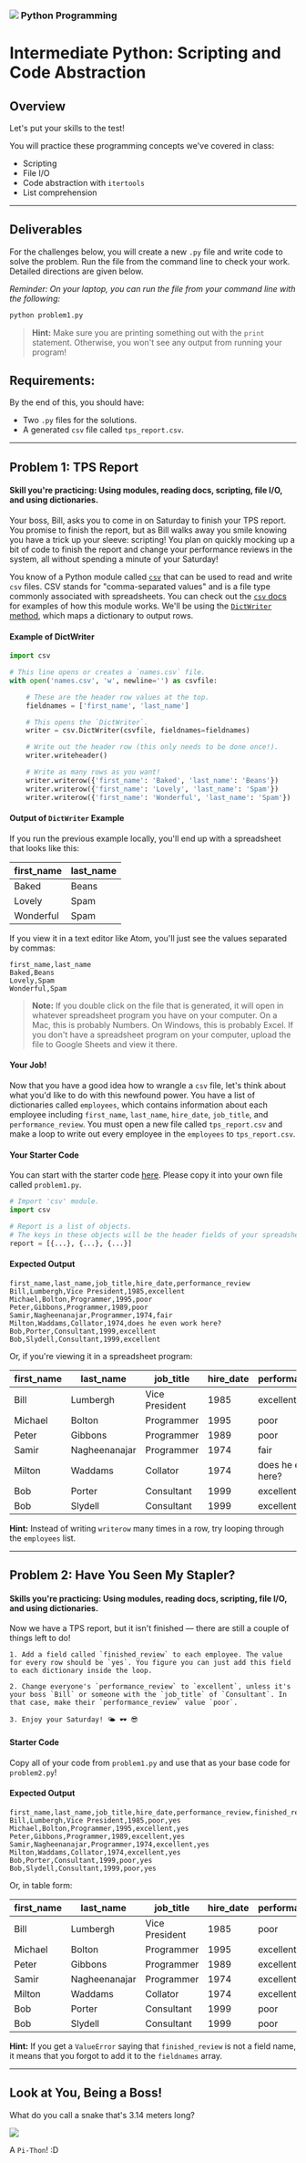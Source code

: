 ### ![](https://ga-dash.s3.amazonaws.com/production/assets/logo-9f88ae6c9c3871690e33280fcf557f33.png) Python Programming

<!---
This assignment was developed by Brandi

Questions? Comments?
1. Log an issue to this repo to alert me of a problem.
2. Suggest an edit yourself by forking this repo, making edits, and submitting a pull request with your changes back to our master branch.
3. Hit me up on Slack at @brandib.
--->

# Intermediate Python: Scripting and Code Abstraction

## Overview

Let's put your skills to the test!

You will practice these programming concepts we've covered in class:
* Scripting
* File I/O
* Code abstraction with `itertools`
* List comprehension

---

## Deliverables

For the challenges below, you will create a new `.py` file and write code to solve the problem. Run the file from the command line to check your work. Detailed directions are given below.

*Reminder: On your laptop, you can run the file from your command line with the following:*

```python
python problem1.py
```

> **Hint:** Make sure you are printing something out with the `print` statement. Otherwise, you won't see any output from running your program!

## Requirements:

By the end of this, you should have:
- Two `.py` files for the solutions.
- A generated `csv` file called `tps_report.csv`.

---

## Problem 1: TPS Report

#### Skill you're practicing: Using modules, reading docs, scripting, file I/O, and using dictionaries.

Your boss, Bill, asks you to come in on Saturday to finish your TPS report. You promise to finish the report, but as Bill walks away you smile knowing you have a trick up your sleeve: scripting! You plan on quickly mocking up a bit of code to finish the report and change your performance reviews in the system, all without spending a minute of your Saturday!

You know of a Python module called [`csv`](https://docs.python.org/3/library/csv.html) that can be used to read and write `csv` files. CSV stands for "comma-separated values" and is a file type commonly associated with spreadsheets. You can check out the [`csv` docs](https://docs.python.org/3/library/csv.html) for examples of how this module works. We'll be using the [`DictWriter` method](https://docs.python.org/3/library/csv.html#csv.DictWriter), which maps a dictionary to output rows.

#### Example of DictWriter

```python
import csv

# This line opens or creates a `names.csv` file.
with open('names.csv', 'w', newline='') as csvfile:

    # These are the header row values at the top.
    fieldnames = ['first_name', 'last_name']

    # This opens the `DictWriter`.
    writer = csv.DictWriter(csvfile, fieldnames=fieldnames)

    # Write out the header row (this only needs to be done once!).
    writer.writeheader()

    # Write as many rows as you want!
    writer.writerow({'first_name': 'Baked', 'last_name': 'Beans'})
    writer.writerow({'first_name': 'Lovely', 'last_name': 'Spam'})
    writer.writerow({'first_name': 'Wonderful', 'last_name': 'Spam'})
```

#### Output of `DictWriter` Example

If you run the previous example locally, you'll end up with a spreadsheet that looks like this:

| first_name | last_name |
| ---------- | --------- |
| Baked | Beans |
| Lovely | Spam |
| Wonderful | Spam |


If you view it in a text editor like Atom, you'll just see the values separated by commas:

```
first_name,last_name
Baked,Beans
Lovely,Spam
Wonderful,Spam
```

> **Note:** If you double click on the file that is generated, it will open in whatever spreadsheet program you have on your computer. On a Mac, this is probably Numbers. On Windows, this is probably Excel. If you don't have a spreadsheet program on your computer, upload the file to Google Sheets and view it there.


#### Your Job!

Now that you have a good idea how to wrangle a `csv` file, let's think about what you'd like to do with this newfound power. You have a list of dictionaries called `employees`, which contains information about each employee including `first_name`, `last_name`, `hire_date`, `job_title`, and `performance_review`. You must open a new file called `tps_report.csv` and make a loop to write out every employee in the `employees` to `tps_report.csv`.

#### Your Starter Code

You can start with the starter code [here](https://repl.it/@brandiw/03-Python-TPS-Report). Please copy it into your own file called `problem1.py`.

```python
# Import 'csv' module.
import csv

# Report is a list of objects.
# The keys in these objects will be the header fields of your spreadsheet.
report = [{...}, {...}, {...}]
```

#### Expected Output

```
first_name,last_name,job_title,hire_date,performance_review
Bill,Lumbergh,Vice President,1985,excellent
Michael,Bolton,Programmer,1995,poor
Peter,Gibbons,Programmer,1989,poor
Samir,Nagheenanajar,Programmer,1974,fair
Milton,Waddams,Collator,1974,does he even work here?
Bob,Porter,Consultant,1999,excellent
Bob,Slydell,Consultant,1999,excellent
```

Or, if you're viewing it in a spreadsheet program:

| first_name | last_name | job_title | hire_date | performance_review |
| ------ | ----------- | ---------- | ---- | ------------------------ |
| Bill | Lumbergh | Vice President | 1985 | excellent |
| Michael | Bolton | Programmer | 1995 | poor |
| Peter | Gibbons | Programmer | 1989 | poor |
| Samir | Nagheenanajar | Programmer | 1974 | fair |
| Milton | Waddams | Collator | 1974 | does he even work here? |
| Bob | Porter | Consultant | 1999 | excellent |
| Bob | Slydell | Consultant | 1999 | excellent |


**Hint:** Instead of writing `writerow` many times in a row, try looping through the `employees` list.

---

## Problem 2: Have You Seen My Stapler?

#### Skills you're practicing: Using modules, reading docs, scripting, file I/O, and using dictionaries.

Now we have a TPS report, but it isn't finished — there are still a couple of things left to do!

```
1. Add a field called `finished_review` to each employee. The value for every row should be `yes`. You figure you can just add this field to each dictionary inside the loop.

2. Change everyone's `performance_review` to `excellent`, unless it's your boss `Bill` or someone with the `job_title` of `Consultant`. In that case, make their `performance_review` value `poor`.

3. Enjoy your Saturday! 🌤 🕶 😎
```

#### Starter Code

Copy all of your code from `problem1.py` and use that as your base code for `problem2.py`!

#### Expected Output

```
first_name,last_name,job_title,hire_date,performance_review,finished_review
Bill,Lumbergh,Vice President,1985,poor,yes
Michael,Bolton,Programmer,1995,excellent,yes
Peter,Gibbons,Programmer,1989,excellent,yes
Samir,Nagheenanajar,Programmer,1974,excellent,yes
Milton,Waddams,Collator,1974,excellent,yes
Bob,Porter,Consultant,1999,poor,yes
Bob,Slydell,Consultant,1999,poor,yes
```

Or, in table form:

| first_name | last_name | job_title | hire_date | performance_review | finished_review |
| ------ | ----------- | ---------- | ---- | ------------------------ | ----- |
| Bill | Lumbergh | Vice President | 1985 | poor | yes |
| Michael | Bolton | Programmer | 1995 | excellent | yes |
| Peter | Gibbons | Programmer | 1989 | excellent | yes |
| Samir | Nagheenanajar | Programmer | 1974 | excellent | yes |
| Milton | Waddams | Collator | 1974 | excellent | yes |
| Bob | Porter | Consultant | 1999 | poor | yes |
| Bob | Slydell | Consultant | 1999 | poor | yes |


**Hint:** If you get a `ValueError` saying that `finished_review` is not a field name, it means that you forgot to add it to the `fieldnames` array.

---

## Look at You, Being a Boss!

What do you call a snake that's 3.14 meters long?

![](https://media.giphy.com/media/3owyoUHuSSqDMEzVRu/giphy.gif)

A `Pi-Thon`! :D
